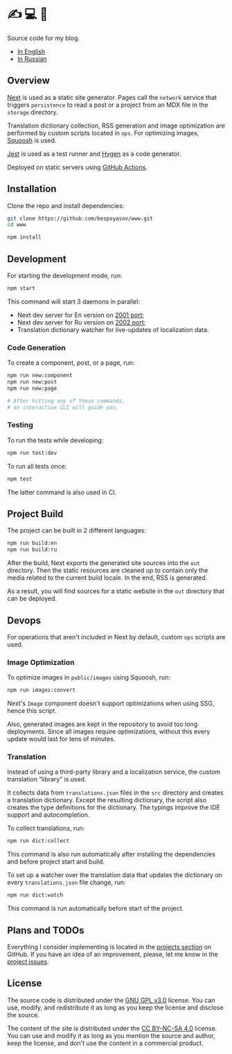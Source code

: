 # ✍️ 💻 👋

Source code for my blog.

- [In English](https://bespoyasov.me)
- [In Russian](https://bespoyasov.ru)

## Overview

[Next](https://nextjs.org) is used as a static site generator. Pages call the `network` service that triggers `persistence` to read a post or a project from an MDX file in the `storage` directory.

Translation dictionary collection, RSS generation and image optimization are performed by custom scripts located in `ops`. For optimizing images, [Squoosh](https://squoosh.app) is used.

[Jest](https://jestjs.io) is used as a test runner and [Hygen](https://www.hygen.io) as a code generator.

Deployed on static servers using [GitHub Actions](https://github.com/features/actions).

## Installation

Clone the repo and install dependencies:

```sh
git clone https://github.com/bespoyasov/www.git
cd www

npm install
```

## Development

For starting the development mode, run:

```sh
npm start
```

This command will start 3 daemons in parallel:

- Next dev server for En version on [2001 port](http://localhost:2001);
- Next dev server for Ru version on [2002 port](http://localhost:2002);
- Translation dictionary watcher for live-updates of localization data.

### Code Generation

To create a component, post, or a page, run:

```sh
npm run new:component
npm run new:post
npm run new:page

# After hitting any of these commands,
# an interactive CLI will guide you.
```

### Testing

To run the tests while developing:

```sh
npm run test:dev
```

To run all tests once:

```sh
npm test
```

The latter command is also used in CI.

## Project Build

The project can be built in 2 different languages:

```sh
npm run build:en
npm run build:ru
```

After the build, Next exports the generated site sources into the `out` directory. Then the static resources are cleaned up to contain only the media related to the current build locale. In the end, RSS is generated.

As a result, you will find sources for a static website in the `out` directory that can be deployed.

## Devops

For operations that aren't included in Next by default, custom `ops` scripts are used.

### Image Optimization

To optimize images in `public/images` using Squoosh, run:

```sh
npm run images:convert
```

Next's `Image` component doesn't support optimizations when using SSG, hence this script.

Also, generated images are kept in the repository to avoid too long deployments. Since all images require optimizations, without this every update would last for tens of minutes.

### Translation

Instead of using a third-party library and a localization service, the custom translation “library” is used.

It collects data from `translations.json` files in the `src` directory and creates a translation dictionary. Except the resulting dictionary, the script also creates the type definitions for the dictionary. The typings improve the IDE support and autocompletion.

To collect translations, run:

```sh
npm run dict:collect
```

This command is also run automatically after installing the dependencies and before project start and build.

To set up a watcher over the translation data that updates the dictionary on every `translations.json` file change, run:

```sh
npm run dict:watch
```

This command is run automatically before start of the project.

## Plans and TODOs

Everything I consider implementing is located in the [projects section](https://github.com/bespoyasov/www/projects) on GitHub. If you have an idea of an improvement, please, let me know in the [project issues](https://github.com/bespoyasov/www/issues).

## License

The source code is distributed under the [GNU GPL v3.0](LICENSE) license. You can use, modify, and redistribute it as long as you keep the license and disclose the source.

The content of the site is distributed under the [CC BY-NC-SA 4.0](LICENSE-SA.md) license. You can use and modify it as long as you mention the source and author, keep the license, and don't use the content in a commercial product.
